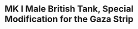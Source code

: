 ---
layout: product
title: "MK I Male British Tank, Special Modification for the Gaza Strip                        "
price: "1400" 
desc: "1/72 Maketa"
img_path: "/assets/img/MBLTD72003.jpg"
brand: "MasterBox"
available: false
special_offer: false
new: true
soon: false
cat: "010000"
subcat: "015300"
subsubcat: "0N/A"
sifra: "MBLTD72003"
popular: false
---